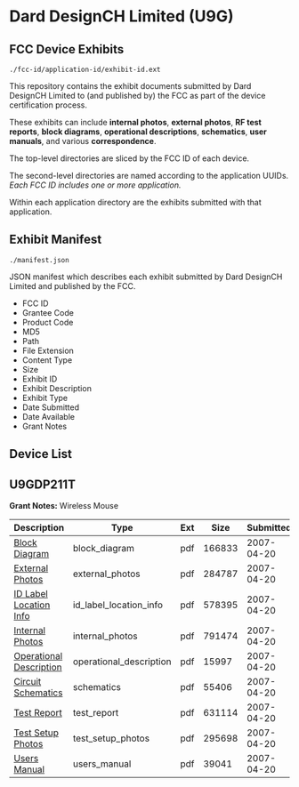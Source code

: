 # Dard DesignCH Limited (U9G)
## FCC Device Exhibits

```
./fcc-id/application-id/exhibit-id.ext
```

This repository contains the exhibit documents submitted by Dard DesignCH Limited to (and published by) the FCC as part of the device certification process.

These exhibits can include **internal photos**, **external photos**, **RF test reports**, **block diagrams**, **operational descriptions**, **schematics**, **user manuals**, and various **correspondence**.

The top-level directories are sliced by the FCC ID of each device.

The second-level directories are named according to the application UUIDs. *Each FCC ID includes one or more application.*

Within each application directory are the exhibits submitted with that application. 

## Exhibit Manifest

```
./manifest.json
```

JSON manifest which describes each exhibit submitted by Dard DesignCH Limited and published by the FCC.

- FCC ID
- Grantee Code
- Product Code
- MD5
- Path
- File Extension
- Content Type
- Size
- Exhibit ID
- Exhibit Description
- Exhibit Type
- Date Submitted
- Date Available
- Grant Notes

## Device List
## U9GDP211T
**Grant Notes:** Wireless Mouse

| Description | Type | Ext | Size | Submitted | Available |
| ----------- | ---- | --- | ---- | --------- | --------- |
| [Block Diagram](U9GDP211T/7c4642b87912c56d31bc9daafdbe85c2/783110.pdf) | block_diagram | pdf | 166833 | 2007-04-20 | 2007-04-20 |
| [External Photos](U9GDP211T/7c4642b87912c56d31bc9daafdbe85c2/783105.pdf) | external_photos | pdf | 284787 | 2007-04-20 | 2007-04-20 |
| [ID Label Location Info](U9GDP211T/7c4642b87912c56d31bc9daafdbe85c2/783106.pdf) | id_label_location_info | pdf | 578395 | 2007-04-20 | 2007-04-20 |
| [Internal Photos](U9GDP211T/7c4642b87912c56d31bc9daafdbe85c2/783107.pdf) | internal_photos | pdf | 791474 | 2007-04-20 | 2007-04-20 |
| [Operational Description](U9GDP211T/7c4642b87912c56d31bc9daafdbe85c2/783112.pdf) | operational_description | pdf | 15997 | 2007-04-20 | 2007-04-20 |
| [Circuit Schematics](U9GDP211T/7c4642b87912c56d31bc9daafdbe85c2/783111.pdf) | schematics | pdf | 55406 | 2007-04-20 | 2007-04-20 |
| [Test Report](U9GDP211T/7c4642b87912c56d31bc9daafdbe85c2/783108.pdf) | test_report | pdf | 631114 | 2007-04-20 | 2007-04-20 |
| [Test Setup Photos](U9GDP211T/7c4642b87912c56d31bc9daafdbe85c2/783109.pdf) | test_setup_photos | pdf | 295698 | 2007-04-20 | 2007-04-20 |
| [Users Manual](U9GDP211T/7c4642b87912c56d31bc9daafdbe85c2/783113.pdf) | users_manual | pdf | 39041 | 2007-04-20 | 2007-04-20 |
